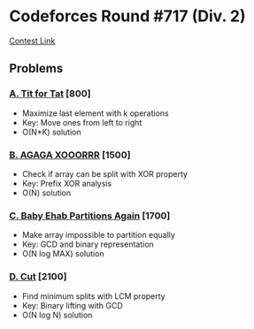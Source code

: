 # Codeforces Round #717 (Div. 2)
[Contest Link](https://codeforces.com/contest/1516)

## Problems

### [A. Tit for Tat](https://codeforces.com/contest/1516/problem/A) [800]
- Maximize last element with k operations
- Key: Move ones from left to right
- O(N*K) solution

### [B. AGAGA XOOORRR](https://codeforces.com/contest/1516/problem/B) [1500]
- Check if array can be split with XOR property
- Key: Prefix XOR analysis
- O(N) solution

### [C. Baby Ehab Partitions Again](https://codeforces.com/contest/1516/problem/C) [1700]
- Make array impossible to partition equally
- Key: GCD and binary representation
- O(N log MAX) solution

### [D. Cut](https://codeforces.com/contest/1516/problem/D) [2100]
- Find minimum splits with LCM property
- Key: Binary lifting with GCD
- O(N log N) solution
